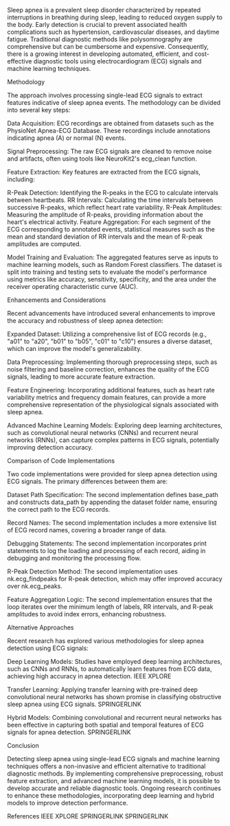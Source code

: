 Sleep apnea is a prevalent sleep disorder characterized by repeated interruptions in breathing during sleep, leading to reduced oxygen supply to the body. Early detection is crucial to prevent associated health complications such as hypertension, cardiovascular diseases, and daytime fatigue. Traditional diagnostic methods like polysomnography are comprehensive but can be cumbersome and expensive. Consequently, there is a growing interest in developing automated, efficient, and cost-effective diagnostic tools using electrocardiogram (ECG) signals and machine learning techniques.

Methodology

The approach involves processing single-lead ECG signals to extract features indicative of sleep apnea events. The methodology can be divided into several key steps:

Data Acquisition: ECG recordings are obtained from datasets such as the PhysioNet Apnea-ECG Database. These recordings include annotations indicating apnea (A) or normal (N) events.

Signal Preprocessing: The raw ECG signals are cleaned to remove noise and artifacts, often using tools like NeuroKit2's ecg_clean function.

Feature Extraction: Key features are extracted from the ECG signals, including:

R-Peak Detection: Identifying the R-peaks in the ECG to calculate intervals between heartbeats.
RR Intervals: Calculating the time intervals between successive R-peaks, which reflect heart rate variability.
R-Peak Amplitudes: Measuring the amplitude of R-peaks, providing information about the heart's electrical activity.
Feature Aggregation: For each segment of the ECG corresponding to annotated events, statistical measures such as the mean and standard deviation of RR intervals and the mean of R-peak amplitudes are computed.

Model Training and Evaluation: The aggregated features serve as inputs to machine learning models, such as Random Forest classifiers. The dataset is split into training and testing sets to evaluate the model's performance using metrics like accuracy, sensitivity, specificity, and the area under the receiver operating characteristic curve (AUC).

Enhancements and Considerations

Recent advancements have introduced several enhancements to improve the accuracy and robustness of sleep apnea detection:

Expanded Dataset: Utilizing a comprehensive list of ECG records (e.g., "a01" to "a20", "b01" to "b05", "c01" to "c10") ensures a diverse dataset, which can improve the model's generalizability.

Data Preprocessing: Implementing thorough preprocessing steps, such as noise filtering and baseline correction, enhances the quality of the ECG signals, leading to more accurate feature extraction.

Feature Engineering: Incorporating additional features, such as heart rate variability metrics and frequency domain features, can provide a more comprehensive representation of the physiological signals associated with sleep apnea.

Advanced Machine Learning Models: Exploring deep learning architectures, such as convolutional neural networks (CNNs) and recurrent neural networks (RNNs), can capture complex patterns in ECG signals, potentially improving detection accuracy.

Comparison of Code Implementations

Two code implementations were provided for sleep apnea detection using ECG signals. The primary differences between them are:

Dataset Path Specification: The second implementation defines base_path and constructs data_path by appending the dataset folder name, ensuring the correct path to the ECG records.

Record Names: The second implementation includes a more extensive list of ECG record names, covering a broader range of data.

Debugging Statements: The second implementation incorporates print statements to log the loading and processing of each record, aiding in debugging and monitoring the processing flow.

R-Peak Detection Method: The second implementation uses nk.ecg_findpeaks for R-peak detection, which may offer improved accuracy over nk.ecg_peaks.

Feature Aggregation Logic: The second implementation ensures that the loop iterates over the minimum length of labels, RR intervals, and R-peak amplitudes to avoid index errors, enhancing robustness.

Alternative Approaches

Recent research has explored various methodologies for sleep apnea detection using ECG signals:

Deep Learning Models: Studies have employed deep learning architectures, such as CNNs and RNNs, to automatically learn features from ECG data, achieving high accuracy in apnea detection. 
IEEE XPLORE

Transfer Learning: Applying transfer learning with pre-trained deep convolutional neural networks has shown promise in classifying obstructive sleep apnea using ECG signals. 
SPRINGERLINK

Hybrid Models: Combining convolutional and recurrent neural networks has been effective in capturing both spatial and temporal features of ECG signals for apnea detection. 
SPRINGERLINK

Conclusion

Detecting sleep apnea using single-lead ECG signals and machine learning techniques offers a non-invasive and efficient alternative to traditional diagnostic methods. By implementing comprehensive preprocessing, robust feature extraction, and advanced machine learning models, it is possible to develop accurate and reliable diagnostic tools. Ongoing research continues to enhance these methodologies, incorporating deep learning and hybrid models to improve detection performance.

References
IEEE XPLORE
SPRINGERLINK
SPRINGERLINK
